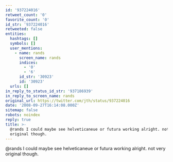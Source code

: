 ```yaml
---
id: '937224016'
retweet_count: '0'
favorite_count: '0'
id_str: '937224016'
retweeted: false
entities:
  hashtags: []
  symbols: []
  user_mentions:
    - name: rands
      screen_name: rands
      indices:
        - '0'
        - '6'
      id_str: '30923'
      id: '30923'
  urls: []
in_reply_to_status_id_str: '937186939'
in_reply_to_screen_name: rands
original_url: https://twitter.com/jth/status/937224016
date: '2008-09-27T16:14:08.000Z'
sitemap: false
robots: noindex
reply: true
title: >-
  @rands I could maybe see helveticaneue or futura working alright. not very
  original though.
---
```


@rands I could maybe see helveticaneue or futura working alright. not very original though.